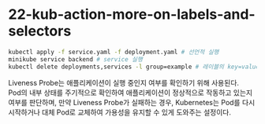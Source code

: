 # 22-kub-action-more-on-labels-and-selectors

``` bash
kubectl apply -f service.yaml -f deployment.yaml # 선언적 실행
minikube service backend # service 실행
kubectl delete deployments,services -l group=example # 레이블의 key=value를 이용해 삭제 가능
```

Liveness Probe는 애플리케이션이 실행 중인지 여부를 확인하기 위해 사용된다.  
Pod의 내부 상태를 주기적으로 확인하여 애플리케이션이 정상적으로 작동하고 있는지 여부를 판단하며, 만약 Liveness Probe가 실패하는 경우, Kubernetes는 Pod를 다시 시작하거나 대체 Pod로 교체하여 가용성을 유지할 수 있게 도와주는 설정이다.

